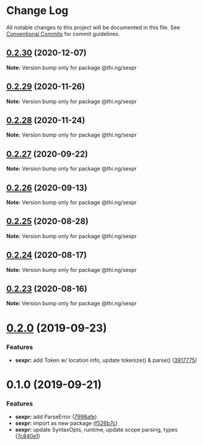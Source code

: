 # Change Log

All notable changes to this project will be documented in this file.
See [Conventional Commits](https://conventionalcommits.org) for commit guidelines.

## [0.2.30](https://github.com/thi-ng/umbrella/compare/@thi.ng/sexpr@0.2.29...@thi.ng/sexpr@0.2.30) (2020-12-07)

**Note:** Version bump only for package @thi.ng/sexpr





## [0.2.29](https://github.com/thi-ng/umbrella/compare/@thi.ng/sexpr@0.2.28...@thi.ng/sexpr@0.2.29) (2020-11-26)

**Note:** Version bump only for package @thi.ng/sexpr





## [0.2.28](https://github.com/thi-ng/umbrella/compare/@thi.ng/sexpr@0.2.27...@thi.ng/sexpr@0.2.28) (2020-11-24)

**Note:** Version bump only for package @thi.ng/sexpr





## [0.2.27](https://github.com/thi-ng/umbrella/compare/@thi.ng/sexpr@0.2.26...@thi.ng/sexpr@0.2.27) (2020-09-22)

**Note:** Version bump only for package @thi.ng/sexpr





## [0.2.26](https://github.com/thi-ng/umbrella/compare/@thi.ng/sexpr@0.2.25...@thi.ng/sexpr@0.2.26) (2020-09-13)

**Note:** Version bump only for package @thi.ng/sexpr





## [0.2.25](https://github.com/thi-ng/umbrella/compare/@thi.ng/sexpr@0.2.24...@thi.ng/sexpr@0.2.25) (2020-08-28)

**Note:** Version bump only for package @thi.ng/sexpr





## [0.2.24](https://github.com/thi-ng/umbrella/compare/@thi.ng/sexpr@0.2.23...@thi.ng/sexpr@0.2.24) (2020-08-17)

**Note:** Version bump only for package @thi.ng/sexpr





## [0.2.23](https://github.com/thi-ng/umbrella/compare/@thi.ng/sexpr@0.2.22...@thi.ng/sexpr@0.2.23) (2020-08-16)

**Note:** Version bump only for package @thi.ng/sexpr





# [0.2.0](https://github.com/thi-ng/umbrella/compare/@thi.ng/sexpr@0.1.0...@thi.ng/sexpr@0.2.0) (2019-09-23)

### Features

* **sexpr:** add Token w/ location info, update tokenize() & parse() ([3917775](https://github.com/thi-ng/umbrella/commit/3917775))

# 0.1.0 (2019-09-21)

### Features

* **sexpr:** add ParseError ([7998afe](https://github.com/thi-ng/umbrella/commit/7998afe))
* **sexpr:** import as new package ([f526b7c](https://github.com/thi-ng/umbrella/commit/f526b7c))
* **sexpr:** update SyntaxOpts, runtime, update scope parsing, types ([7c840e1](https://github.com/thi-ng/umbrella/commit/7c840e1))
